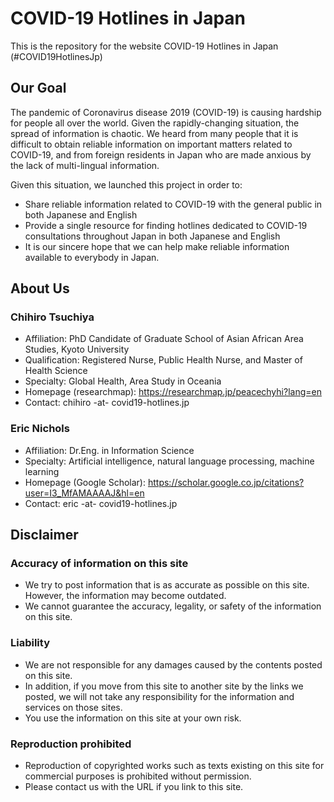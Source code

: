 # COVID-19 Hotlines in Japan

This is the repository for the website COVID-19 Hotlines in Japan (\#COVID19HotlinesJp)

## Our Goal

The pandemic of Coronavirus disease 2019 (COVID-19) is causing hardship for people all over the world. Given the rapidly-changing situation, the spread of information is chaotic. We heard from many people that it is difficult to obtain reliable information on important matters related to COVID-19, and from foreign residents in Japan who are made anxious by the lack of multi-lingual information.

Given this situation, we launched this project in order to:

* Share reliable information related to COVID-19 with the general public in both Japanese and English
* Provide a single resource for finding hotlines dedicated to COVID-19 consultations throughout Japan in both Japanese and English
* It is our sincere hope that we can help make reliable information available to everybody in Japan.

## About Us

### Chihiro Tsuchiya
* Affiliation: PhD Candidate of Graduate School of Asian African Area Studies, Kyoto University
* Qualification: Registered Nurse, Public Health Nurse, and Master of Health Science
* Specialty: Global Health, Area Study in Oceania
* Homepage (researchmap): https://researchmap.jp/peacechyhi?lang=en
* Contact: chihiro -at- covid19-hotlines.jp

### Eric Nichols
* Affiliation: Dr.Eng. in Information Science
* Specialty: Artificial intelligence, natural language processing, machine learning
* Homepage (Google Scholar): https://scholar.google.co.jp/citations?user=I3_MfAMAAAAJ&hl=en
* Contact: eric -at- covid19-hotlines.jp

## Disclaimer

### Accuracy of information on this site

* We try to post information that is as accurate as possible on this site. However, the information may become outdated.
* We cannot guarantee the accuracy, legality, or safety of the information on this site.

### Liability

* We are not responsible for any damages caused by the contents posted on this site.
* In addition, if you move from this site to another site by the links we posted, we will not take any responsibility for the information and services on those sites.
* You use the information on this site at your own risk.

### Reproduction prohibited
* Reproduction of copyrighted works such as texts existing on this site for commercial purposes is prohibited without permission.
* Please contact us with the URL if you link to this site.

